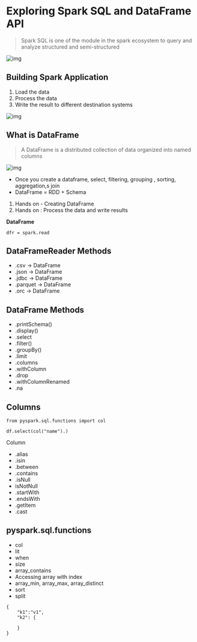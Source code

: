 # Exploring Spark SQL and DataFrame API

> Spark SQL is one of the module in the spark ecosystem to query and analyze structured and semi-structured 

![img](https://lh7-rt.googleusercontent.com/docsz/AD_4nXd39p7Cc8ZNlgXzqkhemo4SsrpC_xG02Z0atDQUlzsmeZXmDtxCe7LgIc0JkdezEFRysW_eq6X54Uwz7VEjpZ9KU9QT74jjIrKpWh7DwGL3GB3HTPxLQwIN4RZf585goC3bzMEQP10KgKbWGWfSm93Lqy0?key=yGW25KMloT80Lch6YWjT9A)

## Building Spark Application

1. Load the data
2. Process the data
3. Write the result to different destination systems

![img](https://lh7-rt.googleusercontent.com/docsz/AD_4nXdv2jaoYiHRbeQMnfb6YLjiaVkjE6SyxLlZBEWs2S7VZXyt6sMeeqyoV0MnBNUK407a0FyadnNndDVRcmQgfWoNnGq7Hq5kqdsAyN6DPO3gguei-0PsJOQyA9GzX2-F9cXBQY1yQhOU5KeluNaMbnoKdGp8?key=yGW25KMloT80Lch6YWjT9A)

## What is DataFrame

> A DataFrame is a distributed collection of data organized into named columns

![img](https://lh7-rt.googleusercontent.com/docsz/AD_4nXcvvQjfQ2mGYLtFUqZsy3AbhnNBEmsH-_LHmCkwv83dIYhGku6-0FVLZ2Ab7Tg1DQQ7fUhU1dSXeMRVxg6sz00QZFQT3j9lR80SZMUkzNCxwfs0yAGvq1HMs7pNl6z6nJKpMDUTU4SFOyMorMR29taFq4dw?key=yGW25KMloT80Lch6YWjT9A)

* Once you create a dataframe, select, filtering, grouping , sorting, aggregation,s join
* DataFrame = RDD + Schema

1. Hands on - Creating DataFrame
2. Hands on : Process the data and write results



**DataFrame**

```
dfr = spark.read
```

## DataFrameReader Methods

* .csv -> DataFrame
* .json -> DataFrame
* .jdbc -> DataFrame
* .parquet -> DataFrame
* .orc -> DataFrame

## DataFrame Methods

* .printSchema()
* .display()
* .select
* .filter()
* .groupBy()
* .limit
* .columns
* .withColumn
* .drop
* .withColumnRenamed
* .na

## Columns

```
from pyspark.sql.functions import col

df.select(col("name").)
```

Column

* .alias
* .isin
* .between
* .contains
* .isNull
* isNotNull
* .startWith
* .endsWith
* .getItem
* .cast



## pyspark.sql.functions

* col
* lit
* when
* size
* array_contains
* Accessing array with index 
* array_min, array_max, array_distinct
* sort
* split

```
{
	"k1":"v1",
	"k2": {
	
	}
}
```

